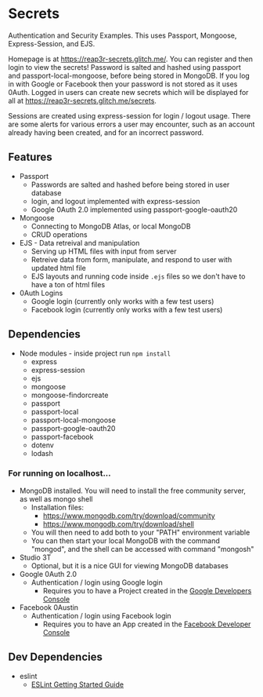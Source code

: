 # Secrets

Authentication and Security Examples. This uses Passport, Mongoose, Express-Session, and EJS.

Homepage is at https://reap3r-secrets.glitch.me/. You can register and then login to view the secrets! Password is salted and hashed using passport and passport-local-mongoose, before being stored in MongoDB. If you log in with Google or Facebook then your password is not stored as it uses 0Auth. Logged in users can create new secrets which will be displayed for all at https://reap3r-secrets.glitch.me/secrets.

Sessions are created using express-session for login / logout usage. There are some alerts for various errors a user may encounter, such as an account already having been created, and for an incorrect password.

## Features

- Passport
  - Passwords are salted and hashed before being stored in user database
  - login, and logout implemented with express-session
  - Google 0Auth 2.0 implemented using passport-google-oauth20
- Mongoose
  - Connecting to MongoDB Atlas, or local MongoDB
  - CRUD operations
- EJS - Data retreival and manipulation
  - Serving up HTML files with input from server
  - Retreive data from form, manipulate, and respond to user with updated html file
  - EJS layouts and running code inside `.ejs` files so we don't have to have a ton of html files
- 0Auth Logins
  - Google login (currently only works with a few test users)
  - Facebook login (currently only works with a few test users)

## Dependencies

- Node modules - inside project run `npm install`
  - express
  - express-session
  - ejs
  - mongoose
  - mongoose-findorcreate
  - passport
  - passport-local
  - passport-local-mongoose
  - passport-google-oauth20
  - passport-facebook
  - dotenv
  - lodash
  
### For running on localhost...
- MongoDB installed. You will need to install the free community server, as well as mongo shell
  - Installation files:
    - https://www.mongodb.com/try/download/community
    - https://www.mongodb.com/try/download/shell
  - You will then need to add both to your "PATH" environment variable
  - You can then start your local MongoDB with the command "mongod", and the shell can be accessed with command "mongosh"
- Studio 3T
  - Optional, but it is a nice GUI for viewing MongoDB databases
- Google 0Auth 2.0
  - Authentication / login using Google login
    - Requires you to have a Project created in the [Google Developers Console](https://console.developers.google.com/)
- Facebook 0Austin
  - Authentication / login using Facebook login
    - Requires you to have an App created in the [Facebook Developer Console](https://developers.facebook.com/)

## Dev Dependencies

- eslint
  - [ESLint Getting Started Guide](https://eslint.org/docs/latest/user-guide/getting-started)
